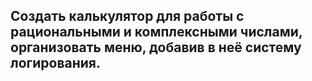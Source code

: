 ## Создать калькулятор для работы с рациональными и комплексными числами, организовать меню, добавив в неё систему логирования.